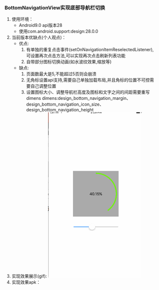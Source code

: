 ### BottomNavigationView实现底部导航栏切换
1. 使用环境：
    - Android9.0  api版本28
    - 使用com.android.support:design:28.0.0
2. 当前版本优缺点(个人观点)：
    - 优点:
    	1. 有单独的重复点击事件(setOnNavigationItemReselectedListener),可设置再次点击方法,可以实现再次点击刷新列表功能
		2. 自带部分图标切换动画(如水波纹效果,缩放等)
    - 缺点:
    	1. 页面数最大是5,不能超过5否则会崩溃
		2. 无角标设置api支持,需要自己单独加载布局,并且角标的位置不可控需要自己调整位置
		3. 设置图标大小、调整导航栏高度及图标和文字之间的间距需要重写dimens
		dimens:design_bottom_navigation_margin、design_bottom_navigation_icon_size、design_bottom_navigation_height
3. 实现效果展示(gif):
	![image](https://github.com/ZhengYaWei1992/ZWProgressView/blob/master/Untitled3.gif)
4. 实现效果apk：
